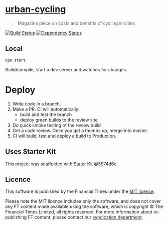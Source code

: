 # [urban-cycling](https://ig.ft.com/sites/urban-cycling)

> Magazine piece on costs and benefits of cycling in cities

[![Build Status][circle-image]][circle-url] [![Dependency Status][devdeps-image]][devdeps-url]

## Local

```
npm start
```

Build/compile, start a dev server and watches for changes.

# Deploy

1. Write code in a branch.
2. Make a PR. CI will automatically:
    * build and test the branch
    * deploy green builds to the review site
3. Do quick smoke testing of the review build
4. Get a code review. Once you get a thumbs up, merge into master.
5. CI will build, test and deploy a build to Production.


## Uses Starter Kit

This project was scaffolded with [Stater Kit @5974d6e](https://github.com/ft-interactive/starter-kit/tree/5974d6e).

## Licence
This software is published by the Financial Times under the [MIT licence](http://opensource.org/licenses/MIT).

Please note the MIT licence includes only the software, and does not cover any FT content made available using the software, which is copyright &copy; The Financial Times Limited, all rights reserved. For more information about re-publishing FT content, please contact our [syndication department](http://syndication.ft.com/).

<!-- badge URLs -->
[circle-url]: https://circleci.com/gh/ft-interactive/urban-cycling
[circle-image]: https://circleci.com/gh/ft-interactive/urban-cycling/tree/master.svg?style=shield

[devdeps-url]: https://david-dm.org/ft-interactive/urban-cycling#info=devDependencies
[devdeps-image]: https://img.shields.io/david/dev/ft-interactive/urban-cycling.svg?style=flat-square
